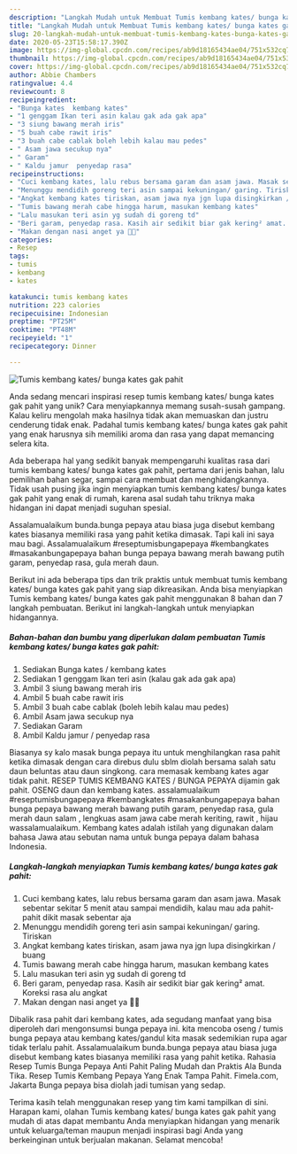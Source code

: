 ```yaml
---
description: "Langkah Mudah untuk Membuat Tumis kembang kates/ bunga kates gak pahit yang Lezat Sekali"
title: "Langkah Mudah untuk Membuat Tumis kembang kates/ bunga kates gak pahit yang Lezat Sekali"
slug: 20-langkah-mudah-untuk-membuat-tumis-kembang-kates-bunga-kates-gak-pahit-yang-lezat-sekali
date: 2020-05-23T15:58:17.390Z
image: https://img-global.cpcdn.com/recipes/ab9d18165434ae04/751x532cq70/tumis-kembang-kates-bunga-kates-gak-pahit-foto-resep-utama.jpg
thumbnail: https://img-global.cpcdn.com/recipes/ab9d18165434ae04/751x532cq70/tumis-kembang-kates-bunga-kates-gak-pahit-foto-resep-utama.jpg
cover: https://img-global.cpcdn.com/recipes/ab9d18165434ae04/751x532cq70/tumis-kembang-kates-bunga-kates-gak-pahit-foto-resep-utama.jpg
author: Abbie Chambers
ratingvalue: 4.4
reviewcount: 8
recipeingredient:
- "Bunga kates  kembang kates"
- "1 genggam Ikan teri asin kalau gak ada gak apa"
- "3 siung bawang merah iris"
- "5 buah cabe rawit iris"
- "3 buah cabe cablak boleh lebih kalau mau pedes"
- " Asam jawa secukup nya"
- " Garam"
- " Kaldu jamur  penyedap rasa"
recipeinstructions:
- "Cuci kembang kates, lalu rebus bersama garam dan asam jawa. Masak sebentar sekitar 5 menit atau sampai mendidih, kalau mau ada pahit-pahit dikit masak sebentar aja"
- "Menunggu mendidih goreng teri asin sampai kekuningan/ garing. Tiriskan"
- "Angkat kembang kates tiriskan, asam jawa nya jgn lupa disingkirkan / buang"
- "Tumis bawang merah cabe hingga harum, masukan kembang kates"
- "Lalu masukan teri asin yg sudah di goreng td"
- "Beri garam, penyedap rasa. Kasih air sedikit biar gak kering² amat. Koreksi rasa alu angkat"
- "Makan dengan nasi anget ya 👍🏻"
categories:
- Resep
tags:
- tumis
- kembang
- kates

katakunci: tumis kembang kates 
nutrition: 223 calories
recipecuisine: Indonesian
preptime: "PT25M"
cooktime: "PT48M"
recipeyield: "1"
recipecategory: Dinner

---
```



![Tumis kembang kates/ bunga kates gak pahit](https://img-global.cpcdn.com/recipes/ab9d18165434ae04/751x532cq70/tumis-kembang-kates-bunga-kates-gak-pahit-foto-resep-utama.jpg)

Anda sedang mencari inspirasi resep tumis kembang kates/ bunga kates gak pahit yang unik? Cara menyiapkannya memang susah-susah gampang. Kalau keliru mengolah maka hasilnya tidak akan memuaskan dan justru cenderung tidak enak. Padahal tumis kembang kates/ bunga kates gak pahit yang enak harusnya sih memiliki aroma dan rasa yang dapat memancing selera kita.

Ada beberapa hal yang sedikit banyak mempengaruhi kualitas rasa dari tumis kembang kates/ bunga kates gak pahit, pertama dari jenis bahan, lalu pemilihan bahan segar, sampai cara membuat dan menghidangkannya. Tidak usah pusing jika ingin menyiapkan tumis kembang kates/ bunga kates gak pahit yang enak di rumah, karena asal sudah tahu triknya maka hidangan ini dapat menjadi suguhan spesial.

Assalamualaikum bunda.bunga pepaya atau biasa juga disebut kembang kates biasanya memiliki rasa yang pahit ketika dimasak. Tapi kali ini saya mau bagi. Assalamualaikum #reseptumisbungapepaya #kembangkates #masakanbungapepaya bahan bunga pepaya bawang merah bawang putih garam, penyedap rasa, gula merah daun.


Berikut ini ada beberapa tips dan trik praktis untuk membuat tumis kembang kates/ bunga kates gak pahit yang siap dikreasikan. Anda bisa menyiapkan Tumis kembang kates/ bunga kates gak pahit menggunakan 8 bahan dan 7 langkah pembuatan. Berikut ini langkah-langkah untuk menyiapkan hidangannya.

<!--inarticleads1-->

##### Bahan-bahan dan bumbu yang diperlukan dalam pembuatan Tumis kembang kates/ bunga kates gak pahit:

1. Sediakan Bunga kates / kembang kates
1. Sediakan 1 genggam Ikan teri asin (kalau gak ada gak apa)
1. Ambil 3 siung bawang merah iris
1. Ambil 5 buah cabe rawit iris
1. Ambil 3 buah cabe cablak (boleh lebih kalau mau pedes)
1. Ambil  Asam jawa secukup nya
1. Sediakan  Garam
1. Ambil  Kaldu jamur / penyedap rasa


Biasanya sy kalo masak bunga pepaya itu untuk menghilangkan rasa pahit ketika dimasak dengan cara direbus dulu sblm diolah bersama salah satu daun beluntas atau daun singkong. cara memasak kembang kates agar tidak pahit. RESEP TUMIS KEMBANG KATES / BUNGA PEPAYA dijamin gak pahit. OSENG daun dan kembang kates. assalamualaikum #reseptumisbungapepaya #kembangkates #masakanbungapepaya bahan bunga pepaya bawang merah bawang putih garam, penyedap rasa, gula merah daun salam , lengkuas asam jawa cabe merah keriting, rawit , hijau wassalamualaikum. Kembang kates adalah istilah yang digunakan dalam bahasa Jawa atau sebutan nama untuk bunga pepaya dalam bahasa Indonesia. 

<!--inarticleads2-->

##### Langkah-langkah menyiapkan Tumis kembang kates/ bunga kates gak pahit:

1. Cuci kembang kates, lalu rebus bersama garam dan asam jawa. Masak sebentar sekitar 5 menit atau sampai mendidih, kalau mau ada pahit-pahit dikit masak sebentar aja
1. Menunggu mendidih goreng teri asin sampai kekuningan/ garing. Tiriskan
1. Angkat kembang kates tiriskan, asam jawa nya jgn lupa disingkirkan / buang
1. Tumis bawang merah cabe hingga harum, masukan kembang kates
1. Lalu masukan teri asin yg sudah di goreng td
1. Beri garam, penyedap rasa. Kasih air sedikit biar gak kering² amat. Koreksi rasa alu angkat
1. Makan dengan nasi anget ya 👍🏻


Dibalik rasa pahit dari kembang kates, ada segudang manfaat yang bisa diperoleh dari mengonsumsi bunga pepaya ini. kita mencoba oseng / tumis bunga pepaya atau kembang kates/gandul kita masak sedemikian rupa agar tidak terlalu pahit. Assalamualaikum bunda.bunga pepaya atau biasa juga disebut kembang kates biasanya memiliki rasa yang pahit ketika. Rahasia Resep Tumis Bunga Pepaya Anti Pahit Paling Mudah dan Praktis Ala Bunda Tika. Resep Tumis Kembang Pepaya Yang Enak Tampa Pahit. Fimela.com, Jakarta Bunga pepaya bisa diolah jadi tumisan yang sedap. 

Terima kasih telah menggunakan resep yang tim kami tampilkan di sini. Harapan kami, olahan Tumis kembang kates/ bunga kates gak pahit yang mudah di atas dapat membantu Anda menyiapkan hidangan yang menarik untuk keluarga/teman maupun menjadi inspirasi bagi Anda yang berkeinginan untuk berjualan makanan. Selamat mencoba!
